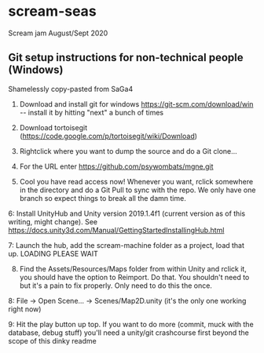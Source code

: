 # scream-seas

Scream jam August/Sept 2020

## Git setup instructions for non-technical people (Windows)

Shamelessly copy-pasted from SaGa4

1. Download and install git for windows https://git-scm.com/download/win -- install it by hitting "next" a bunch of times

2. Download tortoisegit (https://code.google.com/p/tortoisegit/wiki/Download)

3. Rightclick where you want to dump the source and do a Git clone...

4. For the URL enter https://github.com/psywombats/mgne.git

5. Cool you have read access now! Whenever you want, rclick somewhere in the directory and do a Git Pull to sync with the repo. We only have one branch so expect things to break all the damn time.

6: Install UnityHub and Unity version 2019.1.4f1 (current version as of this writing, might change). See https://docs.unity3d.com/Manual/GettingStartedInstallingHub.html

7: Launch the hub, add the scream-machine folder as a project, load that up. LOADING PLEASE WAIT

8. Find the Assets/Resources/Maps folder from within Unity and rclick it, you should have the option to Reimport. Do that. You shouldn't need to but it's a pain to fix properly. Only need to do this the once.

8: File -> Open Scene... -> Scenes/Map2D.unity (it's the only one working right now)

9: Hit the play button up top. If you want to do more (commit, muck with the database, debug stuff) you'll need a unity/git crashcourse first beyond the scope of this dinky readme

